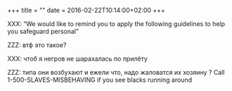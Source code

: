 +++
title = ""
date = 2016-02-22T10:14:00+02:00
+++

XXX: “We would like to remind you to apply the following guidelines to help you safeguard personal”


ZZZ: втф это такое?


XXX: чтоб я негров не шарахалась по прилёту


ZZZ: типа они возбухают и ежели что, надо жаловатся их хозяину ? Call 1-500-SLAVES-MISBEHAVING if you see blacks running around


